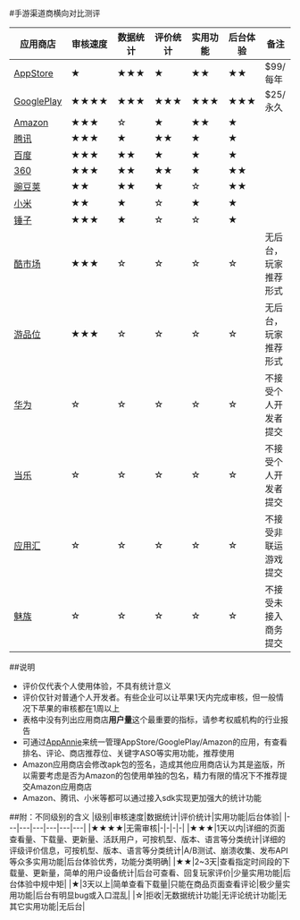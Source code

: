 #手游渠道商横向对比测评

|应用商店|审核速度|数据统计|评价统计|实用功能|后台体验|备注|
|---|---|---|---|---|---|---|
|[AppStore](https://itunesconnect.apple.com/)|★|★★★|★|★★|★★|$99/每年|
|[GooglePlay](https://play.google.com/apps/publish/)|★★★★|★★★|★★★|★★★|★★★|$25/永久|
|[Amazon](https://developer.amazon.com/)|★★★|☆|★|★★|★|
|[腾讯](http://op.open.qq.com/manage_centerv2/)|★★★|★|★★|★|★|
|[百度](http://app.baidu.com/)|★★★|★★|★|★|★|
|[360](http://dev.360.cn/)|★★★|★★|★★|★|★★|
|[豌豆荚](http://open.wandoujia.com/)|★★|★★|★|☆|★★|
|[小米](http://dev.xiaomi.com/)|★★|★|☆|★|★|
|[锤子](http://dev.smartisan.com/)|★★★|★|☆|☆|★|
|[酷市场](http://www.coolapk.com/)|★★★|☆|☆|☆|☆|无后台，玩家推荐形式|
|[游品位](http://ypw.163.com/)|★★★|☆|☆|☆|☆|无后台，玩家推荐形式|
|[华为](http://developer.huawei.com/cn/consumer/devunion/ui/server/appMarket.html)|☆|☆|☆|☆|☆|不接受个人开发者提交|
|[当乐](http://open.d.cn/)|☆|☆|☆|☆|☆|不接受个人开发者提交|
|[应用汇](http://dev.appchina.com/market/dev/main.action)|☆|☆|☆|☆|☆|不接受非联运游戏提交|
|[魅族](http://developer.meizu.com/)|☆|☆|☆|☆|☆|不接受未接入商务提交|

##说明
* 评价仅代表个人使用体验，不具有统计意义
* 评价仅针对普通个人开发者。有些企业可以让苹果1天内完成审核，但一般情况下苹果的审核都在1周以上
* 表格中没有列出应用商店**用户量**这个最重要的指标，请参考权威机构的行业报告
* 可通过[AppAnnie](https://www.appannie.com)来统一管理AppStore/GooglePlay/Amazon的应用，有查看排名、评论、商店推荐位、关键字ASO等实用功能，推荐使用
* Amazon应用商店会修改apk包的签名，造成其他应用商店认为其是盗版，所以需要考虑是否为Amazon的包使用单独的包名，精力有限的情况下不推荐提交Amazon应用商店
* Amazon、腾讯、小米等都可以通过接入sdk实现更加强大的统计功能

##附：不同级别的含义
|级别|审核速度|数据统计|评价统计|实用功能|后台体验|
|---|---|---|---|---|---|
|★★★★|无需审核|-|-|-|-|
|★★★|1天以内|详细的页面查看量、下载量、更新量、活跃用户，可按机型、版本、语言等分类统计|详细的评级评价信息，可按机型、版本、语言等分类统计|A/B测试、崩溃收集、发布API等众多实用功能|后台体验优秀，功能分类明确|
|★★|2~3天|查看指定时间段的下载量、更新量，简单的用户设备统计|后台可查看、回复玩家评价|少量实用功能|后台体验中规中矩|
|★|3天以上|简单查看下载量|只能在商品页面查看评论|极少量实用功能|后台有明显bug或入口混乱|
|☆|拒收|无数据统计功能|无评论统计功能|无其它实用功能|无后台|